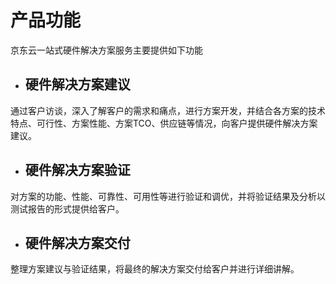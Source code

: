 # 产品功能
京东云一站式硬件解决方案服务主要提供如下功能
- ## 硬件解决方案建议
通过客户访谈，深入了解客户的需求和痛点，进行方案开发，并结合各方案的技术特点、可行性、方案性能、方案TCO、供应链等情况，向客户提供硬件解决方案建议。

- ## 硬件解决方案验证
对方案的功能、性能、可靠性、可用性等进行验证和调优，并将验证结果及分析以测试报告的形式提供给客户。

- ## 硬件解决方案交付
整理方案建议与验证结果，将最终的解决方案交付给客户并进行详细讲解。
